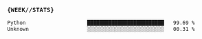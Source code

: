 ### `{WEEK//STATS}` 
<!--START_SECTION:waka-->

```txt
Python                    █████████████████████████   99.69 %
Unknown                   ░░░░░░░░░░░░░░░░░░░░░░░░░   00.31 %
```

<!--END_SECTION:waka-->
